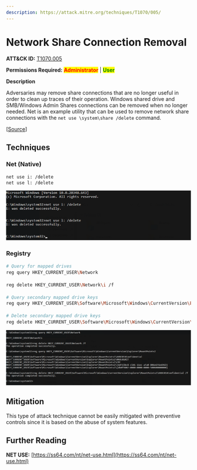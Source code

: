 ```yaml
---
description: https://attack.mitre.org/techniques/T1070/005/
---
```


# Network Share Connection Removal

**ATT\&CK ID:** [T1070.005](https://attack.mitre.org/techniques/T1070/005/)

**Permissions Required:** <mark style="color:red;">**Administrator**</mark> | <mark style="color:green;">**User**</mark>

**Description**

Adversaries may remove share connections that are no longer useful in order to clean up traces of their operation. Windows shared drive and SMB/Windows Admin Shares connections can be removed when no longer needed. Net is an example utility that can be used to remove network share connections with the `net use \system\share /delete` command.

\[[Source](https://attack.mitre.org/techniques/T1070/005/)]

## Techniques

### Net (Native)

```
net use i: /delete
net use l: /delete
```

![](../../../../.gitbook/assets/net-use-delete.png)

### Registry

```bash
# Query for mapped drives
reg query HKEY_CURRENT_USER\Network

reg delete HKEY_CURRENT_USER\Network\i /f

# Query secondary mapped drive keys
reg query HKEY_CURRENT_USER\Software\Microsoft\Windows\CurrentVersion\Explorer\MountPoints2

# Delete secondary mapped drive keys
reg delete HKEY_CURRENT_USER\Software\Microsoft\Windows\CurrentVersion\Explorer\MountPoints2\##DC01#IT /f
```

![](../../../../.gitbook/assets/registry-delete-mapped-drives.png)

## Mitigation

This type of attack technique cannot be easily mitigated with preventive controls since it is based on the abuse of system features.

## Further Reading

**NET USE:** [https://ss64.com/nt/net-use.html](https://ss64.com/nt/net-use.html)
